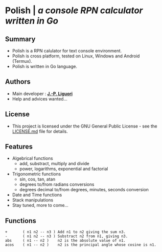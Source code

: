 # Polish | *a console RPN calculator written in Go*

## Summary

- Polish is a RPN calulator for text console environment.
- Polish is cross platform, tested on Linux, Windows and Android (Termux).
- Polish is written in Go language.

## Authors

- Main developer : [**J.-P. Liguori**](https://github.com/jplozf/polish)
- Help and advices wanted...

## License

- This project is licensed under the GNU General Public License - see the [LICENSE.md](LICENSE.md) file for details.

## Features

* Algebrical functions
    - add, substract, multiply and divide
    - power, logarithms, exponential and factorial
* Trigonometric functions
    - sin, cos, tan, atan
    - degrees to/from radians conversions
    - degrees decimal to/from degrees, minutes, seconds conversion
* Date and Time functions
* Stack manipulations
* Stay tuned, more to come...

## Functions
``` 
+       ( n1 n2 -- n3 ) Add n1 to n2 giving the sum n3.
-       ( n1 n2 -- n3 ) Substract n2 from n1, giving n3.
abs     ( n1 -- n2 )    n2 is the absolute value of n1.
acos    ( n1 -- n2 )    n2 is the principal angle whose cosine is n1.

``` 